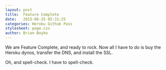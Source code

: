 ```yaml
---
layout: post
title:  Feature Complete
date:   2015-06-25 05:31:25
categories: Heroku Github Pass
stylesheet: page.css
author: Brian Boyko
---
```


We are Feature Complete, and ready to rock.  Now all I have to do is buy the Heroku dynos, transfer the DNS, and install the SSL. 

Oh, and spell-check. I have to spell-check. 